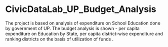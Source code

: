 # CivicDataLab_UP_Budget_Analysis
The project is based on analysis of expenditure on School Education done by government of UP. The budget analysis is shown - per capita expenditure on Education by State, per capita district-wise expenditure and ranking districts on the basis of utilization of funds . 
